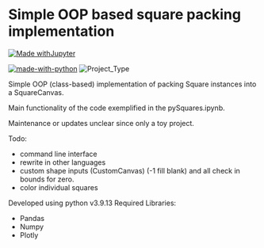 # Simple OOP based square packing implementation
[![Made withJupyter](https://img.shields.io/badge/Made%20with-Jupyter-orange?style=for-the-badge&logo=Jupyter)](https://jupyter.org/try)

[![made-with-python](https://img.shields.io/badge/Made%20with-Python-1f425f.svg)](https://www.python.org/)
![Project_Type](https://img.shields.io/badge/project%20type-toy-blue)

Simple OOP (class-based) implementation of packing Square instances into a SquareCanvas.

Main functionality of the code exemplified in the pySquares.ipynb. 

Maintenance or updates unclear since only a toy project.

Todo:
* command line interface
* rewrite in other languages
* custom shape inputs (CustomCanvas) (-1 fill blank) and all check in bounds for zero.
* color individual squares

Developed using python v3.9.13
Required Libraries:
- Pandas 
- Numpy
- Plotly